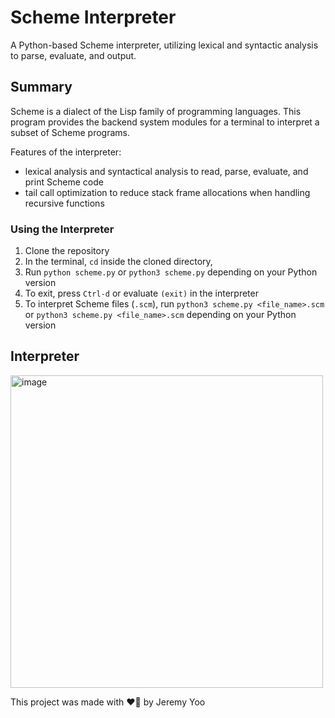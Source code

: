 # Scheme Interpreter
A Python-based Scheme interpreter, utilizing lexical and syntactic analysis to parse, evaluate, and output.

## Summary
Scheme is a dialect of the Lisp family of programming languages. This program provides the backend system modules for a terminal to interpret a subset of Scheme programs.

Features of the interpreter:
- lexical analysis and syntactical analysis to read, parse, evaluate, and print Scheme code
- tail call optimization to reduce stack frame allocations when handling recursive functions

### Using the Interpreter
1) Clone the repository
2) In the terminal, ```cd``` inside the cloned directory, 
3) Run ```python scheme.py``` or ```python3 scheme.py``` depending on your Python version
4) To exit, press ```Ctrl-d``` or evaluate ```(exit)``` in the interpreter
5) To interpret Scheme files (```.scm```), run ```python3 scheme.py <file_name>.scm``` or ```python3 scheme.py <file_name>.scm``` depending on your Python version

## Interpreter
<img width="500" alt="image" src="https://user-images.githubusercontent.com/59751754/201501678-e92a3fe6-de01-4d3b-929c-12152b08894a.png">

This project was made with ❤️‍🔥 by Jeremy Yoo
